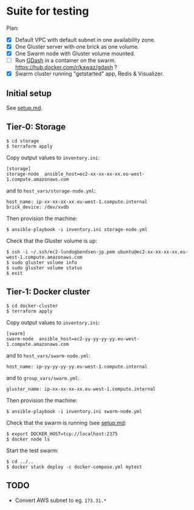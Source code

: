 # Suite for testing

Plan:

* [x] Default VPC with default subnet in one availability zone.
* [x] One Gluster server with one brick as one volume.
* [x] One Swarm node with Gluster volume mounted.
* [ ] Run [GDash](http://aravindavk.in/blog/introducing-gdash/) in a container on the swarm. https://hub.docker.com/r/kawaz/gdash ?
* [x] Swarm cluster running "getstarted" app, Redis & Visualizer.

## Initial setup

See [setup.md](../setup.md).

## Tier-0: Storage

    $ cd storage
    $ terraform apply

Copy output values to `inventory.ini`:

    [storage]
    storage-node  ansible_host=ec2-xx-xx-xx-xx.eu-west-1.compute.amazonaws.com

and to `host_vars/storage-node.yml`:

    host_name: ip-xx-xx-xx-xx.eu-west-1.compute.internal
    brick_device: /dev/xvdb

Then provision the machine:

    $ ansible-playbook -i inventory.ini storage-node.yml

Check that the Gluster volume is up:

    $ ssh -i ~/.ssh/ec2-lundogbendsen-jp.pem ubuntu@ec2-xx-xx-xx-xx.eu-west-1.compute.amazonaws.com
    $ sudo gluster volume info
    $ sudo gluster volume status
    $ exit

## Tier-1: Docker cluster

    $ cd docker-cluster
    $ terraform apply

Copy output values to `inventory.ini`:

    [swarm]
    swarm-node  ansible_host=ec2-yy-yy-yy-yy.eu-west-1.compute.amazonaws.com

and to `host_vars/swarm-node.yml`:

    host_name: ip-yy-yy-yy-yy.eu-west-1.compute.internal

and to `group_vars/swarm.yml`:

    gluster_name: ip-xx-xx-xx-xx.eu-west-1.compute.internal

Then provision the machine:

    $ ansible-playbook -i inventory.ini swarm-node.yml

Check that the swarm is running (see [setup.md](../../setup.md):

    $ export DOCKER_HOST=tcp://localhost:2375
    $ docker node ls

Start the test swarm:

    $ cd ../..
    $ docker stack deploy -c docker-compose.yml mytest

## TODO

- Convert AWS subnet to eg. `173.31.*`
